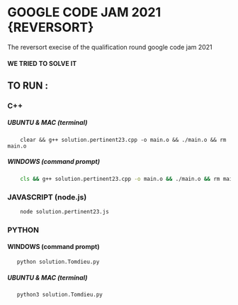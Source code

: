 # GOOGLE CODE JAM 2021 {REVERSORT}

The reversort execise of the qualification round  google code jam 2021

#### WE TRIED TO SOLVE IT

## TO RUN :

### C++

##### UBUNTU & MAC (terminal)
```terminal
    clear && g++ solution.pertinent23.cpp -o main.o && ./main.o && rm main.o
```

##### WINDOWS (command prompt)
```cmd
    cls && g++ solution.pertinent23.cpp -o main.o && ./main.o && rm main.o
```
### JAVASCRIPT (node.js)

```cmd
    node solution.pertinent23.js
```

### PYTHON

#### WINDOWS (command prompt)
```
   python solution.Tomdieu.py
```

##### UBUNTU & MAC (terminal)
```terminal
   python3 solution.Tomdieu.py
```
